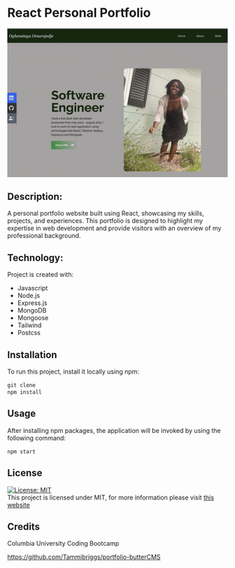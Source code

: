 # React Personal Portfolio

<img src="./images/webpage.png" alt="insomnia screenshot">

## Description:

A personal portfolio website built using React, showcasing my skills, projects, and experiences. This portfolio is designed to highlight my expertise in web development and provide visitors with an overview of my professional background.

## Technology:

Project is created with:

- Javascript
- Node.js
- Express.js
- MongoDB
- Mongoose
- Tailwind
- Postcss

## Installation

To run this project, install it locally using npm:

```
git clone
npm install
```

## Usage

After installing npm packages, the application will be invoked by using the following command:

```
npm start
```

## License

[![License: MIT](https://img.shields.io/badge/License-MIT-yellow.svg)](https://opensource.org/licenses/MIT) <br>
This project is licensed under MIT, for more information please visit [this website](https://opensource.org/licenses/MIT)

## Credits

Columbia University Coding Bootcamp

https://github.com/Tammibriggs/portfolio-butterCMS
